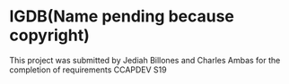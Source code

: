 # IGDB(Name pending because copyright)
This project was submitted by Jediah Billones and Charles Ambas for the completion of requirements CCAPDEV S19
